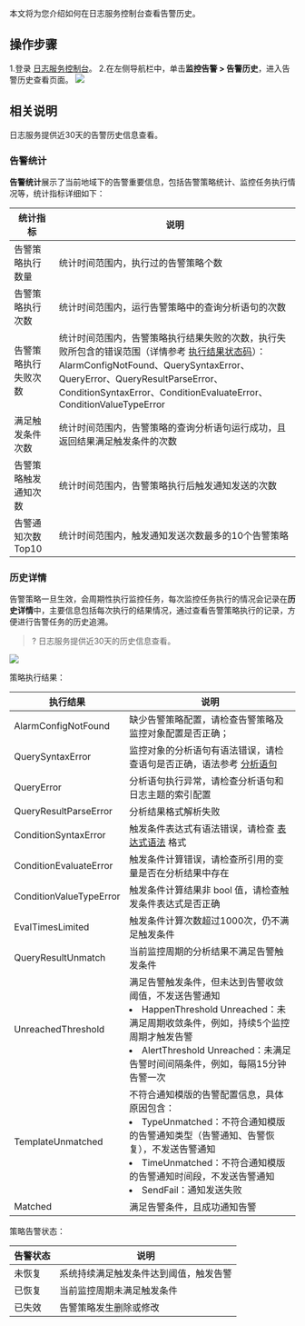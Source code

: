 本文将为您介绍如何在日志服务控制台查看告警历史。

## 操作步骤

1.登录 [日志服务控制台](https://console.cloud.tencent.com/cls/monitor/notice/create)。
2.在左侧导航栏中，单击**监控告警 > 告警历史**，进入告警历史查看页面。
![](https://main.qcloudimg.com/raw/fc705f444acaf35f6ded9f9296381e39.png)


## 相关说明

日志服务提供近30天的告警历史信息查看。

### 告警统计

**告警统计**展示了当前地域下的告警重要信息，包括告警策略统计、监控任务执行情况等，统计指标详细如下：

| 统计指标             | 说明                                                         |
| -------------------- | ------------------------------------------------------------ |
| 告警策略执行数量     | 统计时间范围内，执行过的告警策略个数                         |
| 告警策略执行次数     | 统计时间范围内，运行告警策略中的查询分析语句的次数           |
| 告警策略执行失败次数 | 统计时间范围内，告警策略执行结果失败的次数，执行失败所包含的错误范围（详情参考 [执行结果状态码](#result)）：AlarmConfigNotFound、QuerySyntaxError、QueryError、QueryResultParseError、ConditionSyntaxError、ConditionEvaluateError、ConditionValueTypeError |
| 满足触发条件次数     | 统计时间范围内，告警策略的查询分析语句运行成功，且返回结果满足触发条件的次数 |
| 告警策略触发通知次数 | 统计时间范围内，告警策略执行后触发通知发送的次数             |
| 告警通知次数 Top10   | 统计时间范围内，触发通知发送次数最多的10个告警策略           |


### 历史详情

告警策略一旦生效，会周期性执行监控任务，每次监控任务执行的情况会记录在**历史详情**中，主要信息包括每次执行的结果情况，通过查看告警策略执行的记录，方便进行告警任务的历史追溯。

>? 日志服务提供近30天的历史信息查看。
>

![](https://main.qcloudimg.com/raw/d16602dbae0961bb97d3bbc0b85a1cf7.png)

<span id="result"></span>
策略执行结果：

| 执行结果                | 说明                                                         |
| ----------------------- | ------------------------------------------------------------ |
| AlarmConfigNotFound     | 缺少告警策略配置，请检查告警策略及监控对象配置是否正确；     |
| QuerySyntaxError        | 监控对象的分析语句有语法错误，请检查语句是否正确，语法参考 [分析语句](https://cloud.tencent.com/document/product/614/44061) |
| QueryError              | 分析语句执行异常，请检查分析语句和日志主题的索引配置         |
| QueryResultParseError   | 分析结果格式解析失败                                         |
| ConditionSyntaxError    | 触发条件表达式有语法错误，请检查 [表达式语法](https://cloud.tencent.com/document/product/614/51756) 格式 |
| ConditionEvaluateError  | 触发条件计算错误，请检查所引用的变量是否在分析结果中存在     |
| ConditionValueTypeError | 触发条件计算结果非 bool 值，请检查触发条件表达式是否正确       |
| EvalTimesLimited        | 触发条件计算次数超过1000次，仍不满足触发条件                 |
| QueryResultUnmatch      | 当前监控周期的分析结果不满足告警触发条件                     |
| UnreachedThreshold      | 满足告警触发条件，但未达到告警收敛阈值，不发送告警通知<li>HappenThreshold Unreached：未满足周期收敛条件，例如，持续5个监控周期才触发告警</li><li>AlertThreshold Unreached：未满足告警时间间隔条件，例如，每隔15分钟告警一次</li> |
| TemplateUnmatched       | 不符合通知模版的告警配置信息，具体原因包含：<li>TypeUnmatched：不符合通知模版的告警通知类型（告警通知、告警恢复），不发送告警通知</li><li>TimeUnmatched：不符合通知模版的告警通知时间段，不发送告警通知</li><li>SendFail：通知发送失败</li> |
| Matched                 | 满足告警条件，且成功通知告警                                 |

策略告警状态：

| 告警状态| 说明   |
|-----------|---|
| 未恢复 | 系统持续满足触发条件达到阈值，触发告警|
| 已恢复 | 当前监控周期未满足触发条件|
| 已失效 | 告警策略发生删除或修改|

